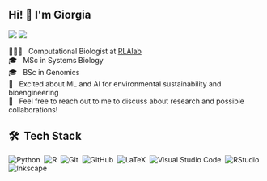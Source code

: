
## Hi! 👋 I'm Giorgia
<a href=" https://www.linkedin.com/in/giorgia-del-missier"><img src="https://img.shields.io/badge/linkedin-%230077B5.svg?style=for-the-badge&logo=linkedin&logoColor=white"></a>
<a href="mailto:delmissiergiorgia@gmail.com"><img src="https://img.shields.io/badge/Gmail-D14836?style=for-the-badge&logo=gmail&logoColor=white"></a>

👨🏻‍💻 &nbsp; Computational Biologist at [RLAlab](https://www.rlalab.org)</br>
🎓 &nbsp; MSc in Systems Biology </br>
🎓 &nbsp; BSc in Genomics </br>
🌱 &nbsp; Excited about ML and AI for environmental sustainability and bioengineering </br> 
💬 &nbsp; Feel free to reach out to me to discuss about research and possible collaborations! </br>


## 🛠 &nbsp;Tech Stack

![Python](https://img.shields.io/badge/python-3670A0?style=for-the-badge&logo=python&logoColor=ffdd54)&nbsp;
![R](https://img.shields.io/badge/r-%23276DC3.svg?style=for-the-badge&logo=r&logoColor=white)&nbsp;
![Git](https://img.shields.io/badge/git-%23F05033.svg?style=for-the-badge&logo=git&logoColor=white)&nbsp;
![GitHub](https://img.shields.io/badge/github-%23121011.svg?style=for-the-badge&logo=github&logoColor=white)&nbsp;
![LaTeX](https://img.shields.io/badge/latex-%23008080.svg?style=for-the-badge&logo=latex&logoColor=white)&nbsp;
![Visual Studio Code](https://img.shields.io/badge/Visual%20Studio%20Code-0078d7.svg?style=for-the-badge&logo=visual-studio-code&logoColor=white)&nbsp;
![RStudio](https://img.shields.io/badge/RStudio-4285F4?style=for-the-badge&logo=rstudio&logoColor=white)&nbsp;
![Inkscape](https://img.shields.io/badge/Inkscape-e0e0e0?style=for-the-badge&logo=inkscape&logoColor=080A13)



